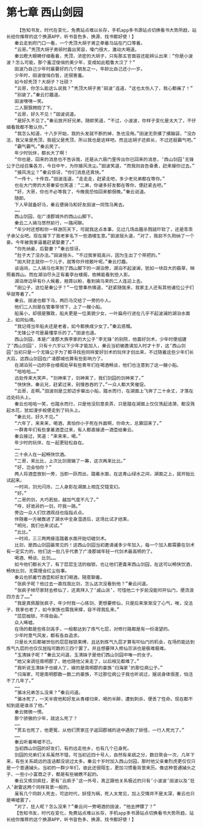 # 第七章 西山剑园
        【告知书友，时代在变化，免费站点难以长存，手机app多书源站点切换看书大势所趋，站长给你推荐的这个换源APP，听书音色多、换源、找书都好使！】
       秦云走到府门口一看，一个秃顶大胡子男正牵着马站在门口等着。
       “云哥。”秃顶大胡子男顿时露出笑容，嗓门很大，激动大喝道。
       秦云瞪大眼睛仔细看着，秃顶，浓密的大胡子，只有那五官面容还能辨认出来：“你是小波波？怎么可能，那个羞涩俊俏的美少年，变成如此粗鲁大汉了？”
       田波乃自己少年时最要好的几个朋友之一，年龄比自己还小一岁。
       少年时，田波俊俏白皙，还很害羞。
       如今却秃顶？大胡子？壮硕？
       “云哥，你怎么能这么说我？”秃顶大胡子男‘田波’连道，“这也太伤人了，我心都痛了！”
       “别装了。”秦云打趣道。
       田波嘿嘿一笑。
       二人狠狠拥抱了下。
       “云哥，好久不见！”田波说道。
       “是好久不见了。”秦云放开好兄弟，随即笑道，“不过，小波波，你样子变化是太大了，不仔细看我都不敢认你。”
       “我怎么知道，十八岁开始，我的头发就不断的掉，急也没用。”田波无奈摸了摸脑袋，“没办法，我父亲是秃顶，我祖父是秃顶，所以我也是这样吧。而且这胡子还疯长，不过还挺霸气吧。”
       “霸气霸气。”秦云笑了。
       年少时玩伴，都长大了啊！
       “你也是，回来的消息也不告诉我，还是从六扇门里传出你已回来的消息，‘西山剑园’无锋公子已经召集各方，今日中午，为你接风洗尘。”田波笑道，“而我则自告奋勇，赶来接你过去。”
       “接风洗尘？”秦云惊讶，“你们消息还真快。”
       “一传十，十传百。”田波连道，“走走走，赶紧走吧，多少老兄弟都在等你。”
       也在大门旁的大哥秦安也笑道：“二弟，你诸多好友都在等你，便赶紧去吧。”
       “好，大哥，你也不必等我了，今晚我恐怕回来都很晚。”秦云说道。
       随即。
       下人早就备好马，秦云便骑马和好友田波一同驾马离去。
       ……
       西山剑园，在广凌郡城外的西山山脚下。
       秦云二人骑马悠然前行，一路闲聊。
       “年少时还想和你一样游历天下，可就我这点本事，见过几场血腥杀戮就吓软了，还是乖乖子承父业吧。现在接下了我老爹名下一些酒楼生意。”田波摇头道，“对了，我前不久刚纳了一个妾。今年被我爹逼着赶紧娶妻了。”
       “你先纳妾，后娶妻？”秦云惊讶。
       “肚子大了没办法。”田波摇头，“不过我爹挺高兴，因为生出了个带把的。”
       “田大财主就你一个儿子，就等你开枝散叶呢。”秦云打趣。
       谈话间，二人骑马也来到了西山脚下的一湖泊旁，湖泊不起波澜，犹如一块巨大的翡翠，映照着西山。而在湖泊尽头正有着亭台楼阁，依稀能看到些人影。
       湖泊岸边早有仆人候着，翘首以盼，看到骑马来的二人连迎上去。
       “田公子，这位是秦公子？”一位管事热情道，“赶紧随我来，我家主人还有其他诸位公子们早就等着了。”
       秦云、田波也都下马，两匹马交给了一旁的仆人。
       他们二人则是在管事带领下，上了一艘小船。
       船虽小，却很是雅致，船夫更是一位美貌少女，一叶扁舟行进在几乎不起波澜的湖泊水面上，如同仙境。
       “我记得当年船夫还是老者，如今都换成少女了。”秦云感慨。
       “无锋公子可是最懂享乐的了。”田波也道。
       西山剑园，本是广凌郡大族李家的大公子‘李无锋’的别院，他喜好剑术，少年时便组建了‘西山剑园’，只有十六岁以下少年才能加入，秦云当初被邀请加入时才十岁，这‘西山剑园’当初只是一个无锋公子为了都寻找些同样爱好剑术的玩伴才创出来，不过随着这些少年们长大后，这西山剑园在广凌郡城也算有些影响力了。
       在湖泊另一边的亭台楼阁处早有些青年们在喝酒畅谈，他们也注意到了这一艘小船。
       “哈哈哈……”
       远处传来大笑声，“剑神来了，剑神来了，我们剑园的剑神来了。”
       “快快快，秦云兄，赶紧过来，别慢吞吞的了。”一众人都大笑催促。
       “云哥，走啊。”田波则是立即迈步窜出小船，踏水而行，在湖面上飞奔了二十余丈，才落在远处码头上。
       秦云也哈哈一笑，也踏水而行，只是他没刻意卖弄，只是踏在湖面上仅仅荡起涟漪，都没溅起水花，犹如漫步般便走到了码头上。
       “秦云兄，好久不见。”
       “六年了，来来来，喝酒，真怕你小子死在外面啊，你命大，总算回来了。”
       一群青年们有些拿着酒壶过来，有人都直接递一酒壶给秦云。
       秦云接过，笑道：“来来来，喝。”
       年少时的玩伴，在一起更轻松自在。
       ……
       二十余人在一起畅快饮酒。
       “二哥，来比比，上次比剑我输了一筹，这次再来比比。”
       “好，岂会怕你？”
       两人将酒壶放到一旁，当即一跃而出，踏着水面，在这青山绿水之间，湖面之上，就开始比试起来。
       一时间，剑光闪烁，二人身影在湖面上相互交错变幻。
       “好。”
       “二哥的剑，大巧若拙，越加气度不凡了。”
       “呼，好诡异的一剑，吓我一跳。”
       旁边一众人们饮酒观战也指指点点。
       伴随着一方被轰进了湖水中全身湿透后，这场比试才结束。
       “明兄，我们也来试试。”
       “比比。”
       一时间，三三两两接连踏着水面开始切磋剑术。
       比剑，是西山剑园最常见的！这西山剑园当初邀请诸多少年加入，每一个加入都需要在剑术有一定实力的，他们这一批几乎代表了广凌郡城年轻一代剑术最高明的了。
       喝酒、畅谈、比剑……
       如今他们都长大了，有了层层生活的枷锁，也让他们更喜来西山剑园，在这可以畅快饮酒，畅快比剑，无需理会红尘俗事。
       秦云也抓着竹酒壶和好友们喝酒，随意聊着。
       “张疯子呢？他过去一直找我比剑，怎么这次没看到他？”秦云问道。
       “张疯子倾尽家财去修仙了，还真拜入了‘戚山派’，可惜他二十岁前没能叩开仙门，便流浪四方去了……”
       “我是真佩服张疯子，年少时我一心练剑，更想要修仙，只是后来渐渐没了心气，唉，没法子，我爹也老了，如今家族也需我来撑，容不得我乱来。”
       “层层枷锁，不得自由。”
       众人唏嘘。
       在场的都是些练剑高手，一般都达到了炼气七层，对修行路都是有一份渴望的。
       少年时意气风发，都有各自追求。
       只是长大后都被世俗的层层枷锁束缚，且达到炼气九层才算有叩仙门的机会，在场的能达到炼气九层的也仅仅屈指可数的三四个罢了。并且想要拜入修仙宗派也是极难极难。
       “玉清妹子呢？”秦云又问道，玉清妹子是他们西山剑园中唯一的女子。
       “她父亲调任南明郡了，她也随他父亲走了，以后相见都难了。”
       “我听说玉清妹子也嫁人了，嫁的是南明郡的豪族‘归海家’的那位病公子。”
       “归海家，可是南明郡数一数二的豪族，不过那位病公子我也听说过，据说身体很差，怕活不了几年了。”
       ……
       “骆冰兄弟怎么没来？”秦云问道。
       “骆冰死了，一天半夜他和好友从青楼归来，喝的半醉，遭到刺杀，便丢了性命。现在都不知到底是谁杀了他。”
       秦云微微一愣。
       那个骄傲的少年，就这么死了？
       ……
       “贾五也死了，他更冤，从他们贾家庄子返回郡城的途中遇到了妖怪，一行人死光了。”
       ……
       秦云听着唏嘘不已。
       当初西山剑园的好友们，有的远走他乡，也有几个已身死。
       剑园的兄弟们关系虽然不错，可当初近四十号人，自然有亲疏之分，数日聚会一次，几年下来，有些关系疏远的连话都没说过太多。秦云十岁时加入西山剑园，那时他父亲秦烈虎更仅仅只是一个普通捕头。当初的一群少年们，彼此还很陌生，更加习惯看背景来历。像这种普通捕头之子、一些小小富商之子，都是有些被瞧不起的。
       秦云又练剑疯狂，更有‘云疯子’这一外号，真正跟他关系极近的只有‘小波波’田波以及‘狂人’谢雷这两个同样背景一般的。
       虽有几个同龄人死去，可这时代，妖怪为祸，死人太常见，加上交情并不是太深，秦云也只是唏嘘罢了。
       “对了，狂人呢？怎么没来？”秦云问一旁喝酒的田波，“他去押镖了？”
       【告知书友，时代在变化，免费站点难以长存，手机app多书源站点切换看书大势所趋，站长给你推荐的这个换源APP，听书音色多、换源、找书都好使！】